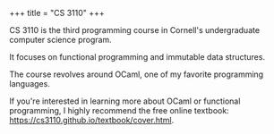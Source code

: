 +++
title = "CS 3110"
+++

CS 3110 is the third programming course in Cornell's undergraduate computer science program.

It focuses on functional programming and immutable data structures.

The course revolves around OCaml, one of my favorite programming languages.

If you're interested in learning more about OCaml or functional programming, I highly recommend the free online textbook: https://cs3110.github.io/textbook/cover.html.